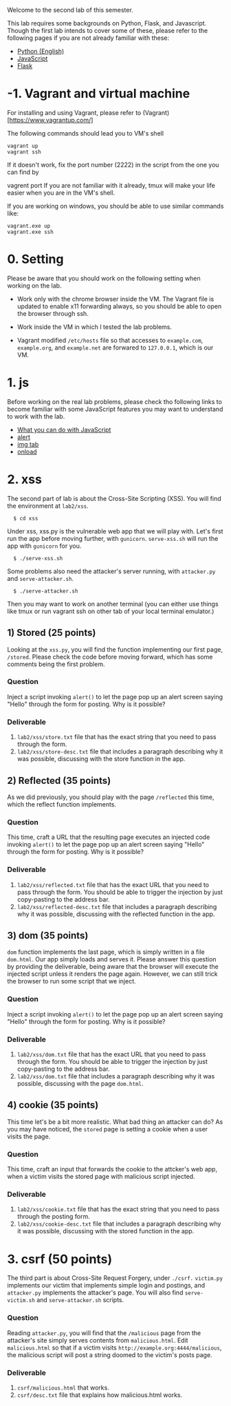 Welcome to the second lab of this semester.

This lab requires some backgrounds on Python, Flask, and Javascript. Though
the first lab intends to cover some of these, please refer to the following
pages if you are not already familiar with these:

- [Python (English)](https://docs.python.org/3/tutorial/)
- [JavaScript](https://www.w3schools.com/js/)
- [Flask](http://flask.pocoo.org/docs/1.0/tutorial/)


# -1. Vagrant and virtual machine

For installing and using Vagrant, please refer to (Vagrant)[https://www.vagrantup.com/]

The following commands should lead you to VM's shell
```
vagrant up
vagrant ssh
```

If it doesn't work, fix the port number (2222) in the script from the one you can find by

vagrent port
If you are not familiar with it already, tmux will make your life easier when you are in the VM's shell.

If you are working on windows, you should be able to use similar commands like:

```
vagrant.exe up
vagrant.exe ssh
```

# 0. Setting

Please be aware that you should work on the following setting when working on
the lab.

- Work only with the chrome browser inside the VM. The Vagrant file is updated
to enable x11 forwarding always, so you should be able to open the browser
through ssh.

- Work inside the VM in which I tested the lab problems.

- Vagrant modified `/etc/hosts` file so that accesses to `example.com`,
    `example.org`, and `example.net` are forwared to `127.0.0.1`, which is
    our VM.


# 1. js

Before working on the real lab problems, please check tho following
links to become familiar with some JavaScript features you may want to
understand to work with the lab.

- [What you can do with JavaScript](https://www.w3schools.com/js/js_intro.asp)
- [alert](https://www.w3schools.com/jsref/met_win_alert.asp)
- [img tab](https://www.w3schools.com/tags/tag_img.asp)
- [onload](https://www.w3schools.com/jsref/event_onload.asp) 

# 2. xss

The second part of lab is about the Cross-Site Scripting (XSS). You will find
the environment at `lab2/xss`.

```
  $ cd xss
```

Under xss, xss.py is the vulnerable web app that we will play with. Let's first
run the app before moving further, with `gunicorn`. `serve-xss.sh` will run the
app with `gunicorn` for you.

```
  $ ./serve-xss.sh
```


Some problems also need the attacker's server
running, with `attacker.py` and `serve-attacker.sh`.

```
  $ ./serve-attacker.sh
```

Then you may want to work on another terminal (you can either use things like
        tmux or run vagrant ssh on other tab of your local terminal emulator.) 


## 1) Stored (25 points)

Looking at the `xss.py`, you will find the function implementing our first page,
`/stored`. Please check the code before moving forward, which has some comments
being the first problem.

### Question

Inject a script invoking `alert()` to let the page pop up an alert screen saying
\"Hello\" through the form for posting. Why is it possible?

### Deliverable

1. `lab2/xss/store.txt` file that has the exact string that you need to pass through the
   form.
2. `lab2/xss/store-desc.txt` file that includes a paragraph describing why
    it was possible, discussing with the store function in the app.


## 2) Reflected (35 points)

As we did previously, you should play with the page `/reflected` this time,
which the reflect function implements.

### Question

This time, craft a URL that the resulting page executes an injected code
invoking `alert()` to let the page pop up an alert screen saying
\"Hello\" through the form for posting. Why is it possible?

### Deliverable

1. `lab2/xss/reflected.txt` file that has the exact URL that you need
   to pass through the form. You should be able to trigger the injection by
   just copy-pasting to the address bar.
2. `lab2/xss/reflected-desc.txt` file that includes a paragraph describing
    why it was possible, discussing with the reflected function in the app.

## 3) dom (35 points)

`dom` function implements the last page, which is simply written in a file
`dom.html`. Our app simply loads and serves it. Please answer this question
by providing the deliverable, being aware that the browser will execute
the injected script unless it renders the page again. However, we can still
trick the browser to run some script that we inject.

### Question

Inject a script invoking `alert()` to let the page pop up an alert screen saying
\"Hello\" through the form for posting. Why is it possible?

### Deliverable

1. `lab2/xss/dom.txt` file that has the exact URL that you need to pass through the
   form. You should be able to trigger the injection by just copy-pasting
   to the address bar.
2. `lab2/xss/dom.txt` file that includes a paragraph describing why it was possible,
    discussing with the page `dom.html`.


## 4) cookie (35 points)

This time let's be a bit more realistic. What bad thing an attacker can do?
As you may have noticed, the `stored` page is setting a cookie when a user
visits the page.

### Question

This time, craft an input that forwards the cookie to the attcker's web app,
when a victim visits the stored page with malicious script injected.

### Deliverable

1. `lab2/xss/cookie.txt` file that has the exact string that you need to pass
    through the posting form.
2. `lab2/xss/cookie-desc.txt` file that includes a paragraph describing
    why it was possible, discussing with the stored function in the app.


# 3. csrf (50 points)

The third part is about Cross-Site Request Forgery, under `./csrf.` `victim.py`
implements our victim that implements simple login and postings, and
`attacker.py` implements the attacker's page. You will also find
`serve-victim.sh` and `serve-attacker.sh` scripts.

### Question

Reading `attacker.py`, you will find that the `/malicious` page from the
attacker's site simply serves contents from `malicious.html`.
Edit `malicious.html` so that if a victim visits
`http://example.org:4444/malicious`, the malicious script will post a string
doomed to the victim's posts page.

### Deliverable

1. `csrf/malicious.html` that works.
2. `csrf/desc.txt` file that explains how malicious.html works.









